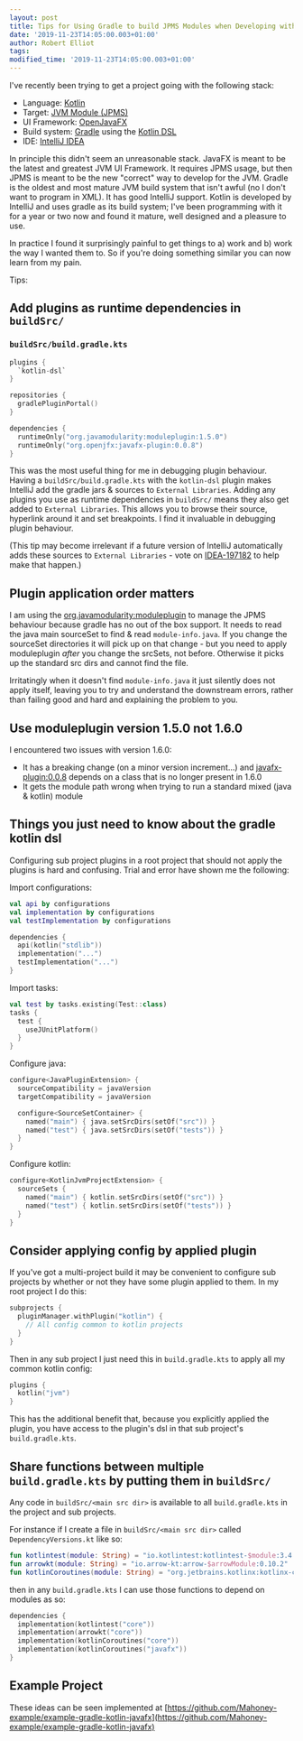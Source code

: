 ```yaml
---
layout: post
title: Tips for Using Gradle to build JPMS Modules when Developing with IntelliJ
date: '2019-11-23T14:05:00.003+01:00'
author: Robert Elliot
tags:
modified_time: '2019-11-23T14:05:00.003+01:00'
---
```


I've recently been trying to get a project going with the following stack:

* Language: [Kotlin](https://kotlinlang.org/)
* Target: [JVM Module (JPMS)](https://openjdk.java.net/projects/jigsaw/spec/)
* UI Framework: [OpenJavaFX](https://openjfx.io/)
* Build system: [Gradle](https://gradle.org/) using the [Kotlin DSL](https://docs.gradle.org/current/userguide/kotlin_dsl.html)
* IDE: [IntelliJ IDEA](https://www.jetbrains.com/idea/)

In principle this didn't seem an unreasonable stack. JavaFX is meant to be the
latest and greatest JVM UI Framework. It requires JPMS usage, but then JPMS is
meant to be the new "correct" way to develop for the JVM. Gradle is the oldest
and most mature JVM build system that isn't awful (no I don't want to program in
XML). It has good IntelliJ support. Kotlin is developed by IntelliJ and uses
gradle as its build system; I've been programming with it for a year or two now
and found it mature, well designed and a pleasure to use.

In practice I found it surprisingly painful to get things to a) work and b) work
the way I wanted them to. So if you're doing something similar you can now learn
from my pain.

Tips:

## Add plugins as runtime dependencies in `buildSrc/`

### `buildSrc/build.gradle.kts`
```kotlin
plugins {
  `kotlin-dsl`
}

repositories {
  gradlePluginPortal()
}

dependencies {
  runtimeOnly("org.javamodularity:moduleplugin:1.5.0")
  runtimeOnly("org.openjfx:javafx-plugin:0.0.8")
}
```

This was the most useful thing for me in debugging plugin behaviour. Having a
`buildSrc/build.gradle.kts` with the `kotlin-dsl` plugin makes IntelliJ add the
gradle jars & sources to `External Libraries`. Adding any plugins you use as
runtime dependencies in `buildSrc/` means they also get added to
`External Libraries`. This allows you to browse their source, hyperlink around
it and set breakpoints. I find it invaluable in debugging plugin behaviour.

(This tip may become irrelevant if a future version of IntelliJ automatically
adds these sources to  `External Libraries` - vote on
[IDEA-197182](https://youtrack.jetbrains.com/issue/IDEA-197182) to help make
that happen.)

## Plugin application order matters

I am using the [org.javamodularity:moduleplugin](https://github.com/java9-modularity/gradle-modules-plugin)
to manage the JPMS behaviour because gradle has no out of the box support. It
needs to read the java main sourceSet to find & read `module-info.java`. If you
change the sourceSet directories it will pick up on that change - but you need
to apply moduleplugin *after* you change the srcSets, not before. Otherwise it
picks up the standard src dirs and cannot find the file.

Irritatingly when it doesn't find `module-info.java` it just silently does not
apply itself, leaving you to try and understand the downstream errors, rather
than failing good and hard and explaining the problem to you.

## Use moduleplugin version 1.5.0 not 1.6.0

I encountered two issues with version 1.6.0:
* It has a breaking change (on a minor version increment...) and
  [javafx-plugin:0.0.8](https://github.com/openjfx/javafx-gradle-plugin) depends
  on a class that is no longer present in 1.6.0
* It gets the module path wrong when trying to run a standard mixed (java &
  kotlin) module

## Things you just need to know about the gradle kotlin dsl

Configuring sub project plugins in a root project that should not apply the
plugins is hard and confusing. Trial and error have shown me the following:

Import configurations:
```kotlin
val api by configurations
val implementation by configurations
val testImplementation by configurations

dependencies {
  api(kotlin("stdlib"))
  implementation("...")
  testImplementation("...")
}
```
Import tasks:
```kotlin
val test by tasks.existing(Test::class)
tasks {
  test {
    useJUnitPlatform()
  }
}
```
Configure java:
```kotlin
configure<JavaPluginExtension> {
  sourceCompatibility = javaVersion
  targetCompatibility = javaVersion

  configure<SourceSetContainer> {
    named("main") { java.setSrcDirs(setOf("src")) }
    named("test") { java.setSrcDirs(setOf("tests")) }
  }
}
```
Configure kotlin:
```kotlin
configure<KotlinJvmProjectExtension> {
  sourceSets {
    named("main") { kotlin.setSrcDirs(setOf("src")) }
    named("test") { kotlin.setSrcDirs(setOf("tests")) }
  }
}
```

## Consider applying config by applied plugin

If you've got a multi-project build it may be convenient to configure sub
projects by whether or not they have some plugin applied to them. In my root
project I do this:
```kotlin
subprojects {
  pluginManager.withPlugin("kotlin") {
    // All config common to kotlin projects
  }
}
```

Then in any sub project I just need this in `build.gradle.kts` to apply all my
common kotlin config:
```kotlin
plugins {
  kotlin("jvm")
}
```

This has the additional benefit that, because you explicitly applied the plugin,
you have access to the plugin's dsl in that sub project's `build.gradle.kts`.

## Share functions between multiple `build.gradle.kts` by putting them in `buildSrc/`

Any code in `buildSrc/<main src dir>` is available to all `build.gradle.kts` in
the project and sub projects.

For instance if I create a file in `buildSrc/<main src dir>` called
`DependencyVersions.kt` like so:
```kotlin
fun kotlintest(module: String) = "io.kotlintest:kotlintest-$module:3.4.2"
fun arrowkt(module: String) = "io.arrow-kt:arrow-$arrowModule:0.10.2"
fun kotlinCoroutines(module: String) = "org.jetbrains.kotlinx:kotlinx-coroutines-$module:1.3.2"
```

then in any `build.gradle.kts` I can use those functions to depend on modules as
so:
```kotlin
dependencies {
  implementation(kotlintest("core"))
  implementation(arrowkt("core"))
  implementation(kotlinCoroutines("core"))
  implementation(kotlinCoroutines("javafx"))
}
```

## Example Project

These ideas can be seen implemented at
[https://github.com/Mahoney-example/example-gradle-kotlin-javafx](https://github.com/Mahoney-example/example-gradle-kotlin-javafx)
